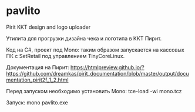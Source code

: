 # pavlito
Pirit KKT design and logo uploader

Утилита для прогрузки дизайна чека и логотипа в ККТ Пирит.


Код на C#, проект под Mono: таким образом запускается на кассовых ПК с SetRetail под управлением TinyCoreLinux.

Документация на Пирит:
https://htmlpreview.github.io/?https://github.com/dreamkas/pirit_documentation/blob/master/output/documentation_pirit2f_1_2.html


Перед запуском необходимо установить Mono:
tce-load -wi mono.tcz

Запуск:
mono pavlito.exe
